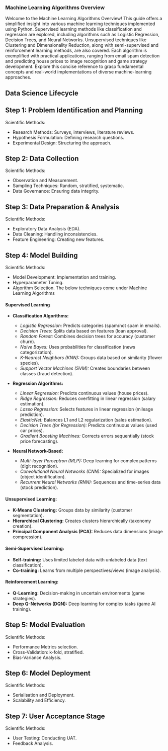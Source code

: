 ### Machine Learning Algorithms Overview

Welcome to the Machine Learning Algorithms Overview! This guide offers a simplified insight into various machine learning techniques implemented using Python. Supervised learning methods like classification and regression are explored, including algorithms such as Logistic Regression, Decision Trees, and Neural Networks. Unsupervised techniques like Clustering and Dimensionality Reduction, along with semi-supervised and reinforcement learning methods, are also covered. Each algorithm is exemplified with practical applications, ranging from email spam detection and predicting house prices to image recognition and game strategy development. Explore this concise reference to grasp fundamental concepts and real-world implementations of diverse machine-learning approaches.

## Data Science Lifecycle
## Step 1: Problem Identification and Planning

Scientific Methods:
- Research Methods: Surveys, interviews, literature reviews.
- Hypothesis Formulation: Defining research questions.
- Experimental Design: Structuring the approach.

## Step 2: Data Collection

Scientific Methods:
- Observation and Measurement.
- Sampling Techniques: Random, stratified, systematic.
- Data Governance: Ensuring data integrity.

## Step 3: Data Preparation & Analysis

Scientific Methods:
- Exploratory Data Analysis (EDA).
- Data Cleaning: Handling inconsistencies.
- Feature Engineering: Creating new features.

## Step 4: Model Building

Scientific Methods:
- Model Development: Implementation and training.
- Hyperparameter Tuning.
- Algorithm Selection. The below techniques come under Machine Learning Algorithms

#### Supervised Learning

- **Classification Algorithms:**
  - *Logistic Regression:* Predicts categories (spam/not spam in emails).
  - *Decision Trees:* Splits data based on features (loan approval).
  - *Random Forest:* Combines decision trees for accuracy (customer churn).
  - *Naive Bayes:* Uses probabilities for classification (news categorization).
  - *K-Nearest Neighbors (KNN):* Groups data based on similarity (flower species).
  - *Support Vector Machines (SVM):* Creates boundaries between classes (fraud detection).

- **Regression Algorithms:**
  - *Linear Regression:* Predicts continuous values (house prices).
  - *Ridge Regression:* Reduces overfitting in linear regression (salary estimation).
  - *Lasso Regression:* Selects features in linear regression (mileage prediction).
  - *ElasticNet:* Balances L1 and L2 regularization (sales estimation).
  - *Decision Trees (for Regression):* Predicts continuous values (used car prices).
  - *Gradient Boosting Machines:* Corrects errors sequentially (stock price forecasting).

- **Neural Network-Based:**
  - *Multi-layer Perceptron (MLP):* Deep learning for complex patterns (digit recognition).
  - *Convolutional Neural Networks (CNN):* Specialized for images (object identification).
  - *Recurrent Neural Networks (RNN):* Sequences and time-series data (stock prediction).

#### Unsupervised Learning:

- **K-Means Clustering:** Groups data by similarity (customer segmentation).
- **Hierarchical Clustering:** Creates clusters hierarchically (taxonomy creation).
- **Principal Component Analysis (PCA):** Reduces data dimensions (image compression).

#### Semi-Supervised Learning:

- **Self-training:** Uses limited labeled data with unlabeled data (text classification).
- **Co-training:** Learns from multiple perspectives/views (image analysis).

#### Reinforcement Learning:

- **Q-Learning:** Decision-making in uncertain environments (game strategies).
- **Deep Q-Networks (DQN):** Deep learning for complex tasks (game AI training).

## Step 5: Model Evaluation

Scientific Methods:
- Performance Metrics selection.
- Cross-Validation: k-fold, stratified.
- Bias-Variance Analysis.

## Step 6: Model Deployment

Scientific Methods:
- Serialisation and Deployment.
- Scalability and Efficiency.


## Step 7: User Acceptance Stage

Scientific Methods:
- User Testing: Conducting UAT.
- Feedback Analysis.
